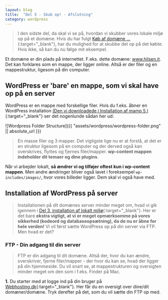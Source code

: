 ```yaml
---
layout: blog
title:  "Del 5 - Skub op! - Afslutning"
category: wordpress
---
```


> I den sidste del, da skal vi se på, hvordan vi skubber vores lokale miljø op på et domæne. Hvis du har fulgt [Køb af domæne ...](https://hilsen.it/wordpress/2018/02/20/koeb-af-dom%C3%A6ne.html){:target="_blank"}, har du mulighed for at skubbe det op på det købte. Hvis ikke, så kan du nu følge mit eksempel.

Et domæne er din plads på internettet. F.eks. dette domæne: www.hilsen.it. Det kan forklares som en mappe, der ligger online. Altså er der filer og en mappestruktur, ligesom på din computer.

## WordPress er 'bare' en mappe, som vi skal have op på en server

WordPress er en mappe med forskellige filer. Hvis du f.eks. åbner en WordPress installation [(Den vi downloadede i Installation af mamp 5.)](https://hilsen.it/wordpress/2018/02/09/del-3-Wordpress-basics.html#installation-og-opsætning-af-lokalt-miljø-til-mac){:target="_blank"} ser det nogenlunde sådan her ud: 

![Wordpress Folder Structure]({{ "assets/wordpress/wordpress-folder.png" || absolute_url }})

> En masse filer og 3 mapper. Det vigtigste lige nu er at forstå, at det er en struktur ligesom på en computer og der derved også kan overskrives, flyttes og fjernes filer/mapper. **wp-content mappen indeholder dit temaer og dine plugins**. 

Når vi arbejder lokalt, **så ændrer vi og tilføjer oftest kun i wp-content mappen**. Men andre ændringer bliver også lavet i foreksempel `wp-includes/images/`, hvor vores billeder ligger. Dem skal vi også have med.


## Installation af WordPress på server

> Installationen på dit domænes server minder meget om, hvad vi gik igennem i [Del 3, installation af lokalt miljø](https://hilsen.it/wordpress/2018/02/09/del-3-Wordpress-basics.html#installation-og-opsætning-af-lokalt-miljø-til-mac){:target="_blank"}. Her er det bare **ekstra vigtigt, at vi er meget opmærksomme på vores sikkerhed (kodeord og databaseopsætning), da de nu er åbne for hele verden!** Vi vil først sætte WordPress op på din server via FTP. Men hvad er det?

### FTP - Din adgang til din server

> FTP er din adgang til dit domæne. Altså der, hvor du kan ændre, overskriver, fjerne filer/mapper - der hvor du kan se, hvad der ligger på din hjemmeside. Du vil snart se, at mappestrukturen og oversigten minder meget om den som i f.eks. Finder på Mac.

**1.** Du starter med at logge ind på din bruger på [Webhosting.dk](https://www.webhosting.dk/){:target="_blank"}. Her får du en oversigt over dine/dit domæner/domæne. Tryk derefter på det, som du vil sætte din FTP op med.







